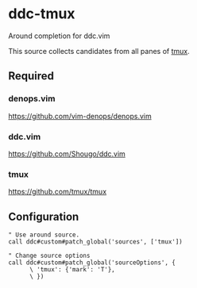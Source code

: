 # ddc-tmux

Around completion for ddc.vim

This source collects candidates from all panes of [tmux](https://github.com/tmux/tmux).

## Required

### denops.vim

https://github.com/vim-denops/denops.vim

### ddc.vim

https://github.com/Shougo/ddc.vim

### tmux

https://github.com/tmux/tmux

## Configuration

```vim
" Use around source.
call ddc#custom#patch_global('sources', ['tmux'])

" Change source options
call ddc#custom#patch_global('sourceOptions', {
      \ 'tmux': {'mark': 'T'},
      \ })
```
